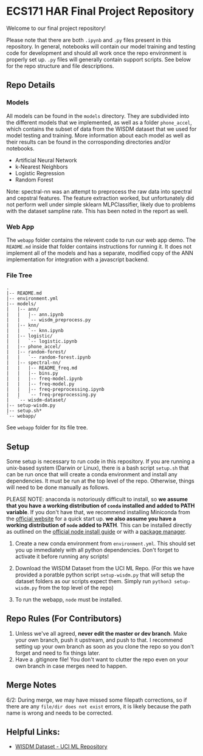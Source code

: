 # ECS171 HAR Final Project Repository

Welcome to our final project repository!

Please note that there are both `.ipynb` and `.py` files present in this repository. In general, notebooks will contain our model training and testing code for development and should all work once the repo environment is properly set up. `.py` files will generally contain support scripts. See below for the repo structure and file descriptions.

## Repo Details

### Models

All models can be found in the `models` directory. They are subdivided into the different models that we implemented, as well as a folder `phone_accel`, which contains the subset of data from the WISDM dataset that we used for model testing and training. More information about each model as well as their results can be found in the corrosponding directories and/or notebooks. 

- Artificial Neural Network
- k-Nearest Neighbors
- Logistic Regression
- Random Forest

Note: spectral-nn was an attempt to preprocess the raw data into spectral and cepstral features. The feature extraction worked, but unfortunately did not perform well under simple sklearn MLPClassifier, likely due to problems with the dataset sampline rate. This has been noted in the report as well.

### Web App

The `webapp` folder contains the relevent code to run our web app demo. The `README.md` inside that folder contains instructions for running it. It does not implement all of the models and has a separate, modified copy of the ANN implementation for integration with a javascript backend. 

### File Tree
```
.
|-- README.md
|-- environment.yml
|-- models/
|   |-- ann/
|   |   |-- ann.ipynb
|   |   `-- wisdm_preprocess.py
|   |-- knn/
|   |   `-- knn.ipynb
|   |-- logistic/
|   |   `-- logistic.ipynb
|   |-- phone_accel/
|   |-- random-forest/
|   |   `-- random-forest.ipynb
|   |-- spectral-nn/
|   |   |-- README_freq.md
|   |   |-- bins.py
|   |   |-- freq-model.ipynb
|   |   |-- freq-model.py
|   |   |-- freq-preprocessing.ipynb
|   |   `-- freq-preprocessing.py
|   `-- wisdm-dataset/
|-- setup-wisdm.py
|-- setup.sh*
`-- webapp/
```

See `webapp` folder for its file tree.

## Setup

Some setup is necessary to run code in this repository. If you are running a unix-based system (Darwin or Linux), there is a bash script `setup.sh` that can be run once that will create a conda environment and install any dependencies. It must be run at the top level of the repo.
Otherwise, things will need to be done manually as follows.

PLEASE NOTE: anaconda is notoriously difficult to install, so **we assume that you have a working distribution of `conda` installed and added to PATH variable**. If you don't have that, we recommend installing Miniconda from the [official website](https://docs.conda.io/en/latest/miniconda.html) for a quick start up. 
**we also assume you have a working distribution of `node` added to PATH**. This can be installed directly as outlined on the [official node install guide](https://nodejs.org/en/download/) or with a [package manager](https://nodejs.org/en/download/package-manager/).

1. Create a new conda environment from `environment.yml`. This should set you up immediately with all python dependencies. Don't forget to activate it before running any scripts!

2. Download the WISDM Dataset from the UCI ML Repo. (For this we have provided a poratble python script `setup-wisdm.py` that will setup the dataset folders as our scripts expect them. Simply run `python3 setup-wisdm.py` from the top level of the repo)

3. To run the webapp, `node` must be installed.

## Repo Rules (For Contributors)

1. Unless we've all agreed, **never edit the master or dev branch**. Make your own branch, push it upstream, and push to that. I recommend setting up your own branch as soon as you clone the repo so you don't forget and need to fix things later.
1. Have a .gitignore file! You don't want to clutter the repo even on your own branch in case merges need to happen. 

## Merge Notes

6/2: During merge, we may have missed some filepath corrections, so if there are any `file/dir does not exist` errors, it is likely because the path name is wrong and needs to be corrected.

## Helpful Links:

- [WISDM Dataset - UCI ML Repository](https://archive.ics.uci.edu/ml/datasets/WISDM+Smartphone+and+Smartwatch+Activity+and+Biometrics+Dataset+)
